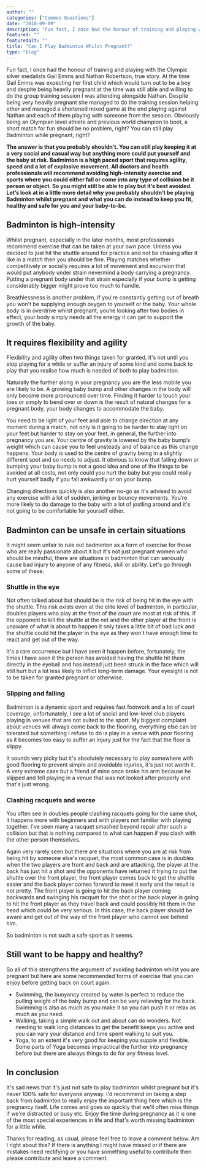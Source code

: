 ```yaml
---
author: ""
categories: ["Common Questions"]
date: "2018-09-09"
description: "Fun fact, I once had the honour of training and playing with the Olympic silver medalists Gail Emms and Nathan Robertson, true story. At the time Gail Emms was expecting her first child which would turn out to be a boy and despite being heavily pregnant at the time was still able and willing to do the group training session I was attending alongside Nathan. Despite being very heavily pregnant she managed to do the training session helping other and managed a shortened mixed game at the end playing against Nathan and each of them playing with someone from the session. Obviously being an Olympian level athlete and previous world champion to boot, a short match for fun should be no problem, right? You can still play Badminton while pregnant, right?"
featured: ""
featuredalt: ""
title: "Can I Play Badminton Whilst Pregnant?"
type: "blog"
---
```


Fun fact, I once had the honour of training and playing with the Olympic silver medalists Gail Emms and Nathan Robertson, true story. At the time Gail Emms was expecting her first child which would turn out to be a boy and despite being heavily pregnant at the time was still able and willing to do the group training session I was attending alongside Nathan. Despite being very heavily pregnant she managed to do the training session helping other and managed a shortened mixed game at the end playing against Nathan and each of them playing with someone from the session. Obviously being an Olympian level athlete and previous world champion to boot, a short match for fun should be no problem, right? You can still play Badminton while pregnant, right?

**The answer is that you probably shouldn’t. You can still play keeping it at a very social and casual way but anything more could put yourself and the baby at risk. Badminton is a high paced sport that requires agility, speed and a lot of explosive movement. All doctors and health professionals will recommend avoiding high-intensity exercise and sports where you could either fall or come into any type of collision be it person or object. So you might still be able to play but it’s best avoided. Let’s look at in a little more detail why you probably shouldn’t be playing Badminton whilst pregnant and what you can do instead to keep you fit, healthy and safe for you and your baby-to-be.**

## Badminton is high-intensity

Whilst pregnant, especially in the later months, most professionals recommend exercise that can be taken at your own pace. Unless you decided to just hit the shuttle around for practice and not be chasing after it like in a match then you should be fine. Playing matches whether competitively or socially requires a lot of movement and excursion that would put anybody under strain nevermind a body carrying a pregnancy. Putting a pregnant body under that strain especially if your bump is getting considerably bigger might prove too much to handle.

Breathlessness is another problem, if you're constantly getting out of breath you won't be supplying enough oxygen to yourself or the baby. Your whole body is in overdrive whilst pregnant, you’re looking after two bodies in effect, your body simply needs all the energy it can get to support the growth of the baby.

## It requires flexibility and agility

Flexibility and agility often two things taken for granted, it's not until you stop playing for a while or suffer an injury of some kind and come back to play that you realise how much is needed of both to play badminton.

Naturally the further along in your pregnancy you are the less mobile you are likely to be. A growing baby bump and other changes in the body will only become more pronounced over time. Finding it harder to touch your toes or simply to bend over or down is the result of natural changes for a pregnant body, your body changes to accommodate the baby.

You need to be light of your feet and able to change direction at any moment during a match, not only is it going to be harder to stay light on your feet but harder to stay on your feet, in general, the further into pregnancy you are. Your centre of gravity is lowered by the baby bump’s weight which can cause you to feel unsteady and of balance as this change happens. Your body is used to the centre of gravity being in a slightly different spot and so needs to adjust. It obvious to know that falling down or bumping your baby bump is not a good idea and one of the things to be avoided at all costs, not only could you hurt the baby but you could really hurt yourself badly if you fall awkwardly or on your bump.

Changing directions quickly is also another no-go as it's advised to avoid any exercise with a lot of sudden, jerking or bouncy movements. You’re more likely to do damage to the baby with a lot of jostling around and it's not going to be comfortable for yourself either.

## Badminton can be unsafe in certain situations

It might seem unfair to rule out badminton as a form of exercise for those who are really passionate about it but it's not just pregnant women who should be mindful, there are situations in badminton that can seriously cause bad injury to anyone of any fitness, skill or ability. Let's go through some of these.

### Shuttle in the eye

Not often talked about but should be is the risk of being hit in the eye with the shuttle. This risk exists even at the elite level of badminton, in particular, doubles players who play at the front of the court are most at risk of this. If the opponent to kill the shuttle at the net and the other player at the front is unaware of what is about to happen it only takes a little bit of bad luck and the shuttle could hit the player in the eye as they won't have enough time to react and get out of the way.

It's a rare occurrence but I have seen it happen before, fortunately, the times I have seen it the person has avoided having the shuttle hit them directly in the eyeball and has instead just been struck in the face which will still hurt but a lot less likely to inflict long-term damage. Your eyesight is not to be taken for granted pregnant or otherwise.

### Slipping and falling

Badminton is a dynamic sport and requires fast footwork and a lot of court coverage, unfortunately, I see a lot of social and low-level club players playing in venues that are not suited to the sport. My biggest complaint about venues will always come back to the flooring, everything else can be tolerated but something I refuse to do is play in a venue with poor flooring as it becomes too easy to suffer an injury just for the fact that the floor is slippy.

It sounds very picky but it's absolutely necessary to play somewhere with good flooring to prevent simple and avoidable injuries, it's just not worth it. A very extreme case but a friend of mine once broke his arm because he slipped and fell playing in a venue that was not looked after properly and that's just wrong.

### Clashing racquets and worse

You often see in doubles people clashing racquets going for the same shot, it happens more with beginners and with players not familiar with playing together. I've seen many a racquet smashed beyond repair after such a collision but that is nothing compared to what can happen if you clash with the other person themselves.

Again very rarely seen but there are situations where you are at risk from being hit by someone else's racquet, the most common case is in doubles when the two players are front and back and are attacking, the player at the back has just hit a shot and the opponents have returned it trying to put the shuttle over the front player, the front player comes back to get the shuttle easier and the back player comes forward to meet it early and the result is not pretty. The front player is going to hit the back player coming backwards and swinging his racquet for the shot or the back player is going to hit the front player as they travel back and could possibly hit them in the head which could be very serious. In this case, the back player should be aware and get out of the way of the front player who cannot see behind him.

So badminton is not such a safe sport as it seems.

## Still want to be happy and healthy?

So all of this strengthens the argument of avoiding badminton whilst you are pregnant but here are some recommended forms of exercise that you can enjoy before getting back on court again.

- Swimming, the buoyancy created by water is perfect to reduce the pulling weight of the baby bump and can be very relieving for the back. Swimming is also as much as you make it so you can push it or relax as much as you need.
- Walking, taking a simple walk out and about can do wonders. Not needing to walk long distances to get the benefit keeps you active and you can vary your distance and time spent walking to suit you.
- Yoga, to an extent it's very good for keeping you supple and flexible. Some parts of Yoga becomes impractical the further into pregnancy before but there are always things to do for any fitness level.

## In conclusion

It's sad news that it's just not safe to play badminton whilst pregnant but it's never 100% safe for everyone anyway. I'd recommend on taking a step back from badminton to really enjoy the important thing here which is the pregnancy itself. Life comes and goes so quickly that we'll often miss things if we're distracted or busy etc. Enjoy the time during pregnancy as it is one of the most special experiences in life and that's worth missing badminton for a little while.

Thanks for reading, as usual, please feel free to leave a comment below. Am I right about this? If there is anything I might have missed or if there are mistakes need rectifying or you have something useful to contribute then please contribute and leave a comment.
